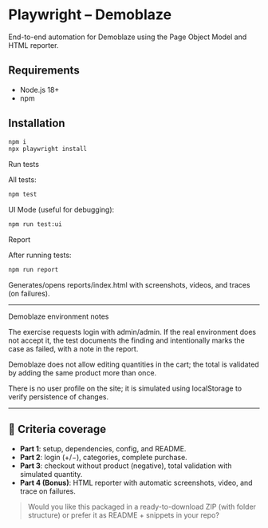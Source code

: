 
# Playwright – Demoblaze

End-to-end automation for Demoblaze using the Page Object Model and HTML reporter.

## Requirements
- Node.js 18+
- npm

## Installation
```bash
npm i
npx playwright install
```

Run tests

All tests:

```bash
npm test
```

UI Mode (useful for debugging):

```bash
npm run test:ui
```

Report

After running tests:

```bash
npm run report
```

Generates/opens reports/index.html with screenshots, videos, and traces (on failures).

---

Demoblaze environment notes

The exercise requests login with admin/admin. If the real environment does not accept it, the test documents the finding and intentionally marks the case as failed, with a note in the report.

Demoblaze does not allow editing quantities in the cart; the total is validated by adding the same product more than once.

There is no user profile on the site; it is simulated using localStorage to verify persistence of changes.

---

## 🧪 Criteria coverage
- **Part 1**: setup, dependencies, config, and README.
- **Part 2**: login (+/−), categories, complete purchase.
- **Part 3**: checkout without product (negative), total validation with simulated quantity.
- **Part 4 (Bonus)**: HTML reporter with automatic screenshots, video, and trace on failures.

> Would you like this packaged in a ready-to-download ZIP (with folder structure) or prefer it as README + snippets in your repo?
